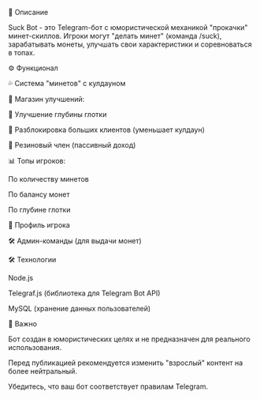 📝 Описание

Suck Bot - это Telegram-бот с юмористической механикой "прокачки" минет-скиллов. Игроки могут "делать минет" (команда /suck), зарабатывать монеты, улучшать свои характеристики и соревноваться в топах.

⚙️ Функционал

💦 Система "минетов" с кулдауном

🛒 Магазин улучшений:

🔼 Улучшение глубины глотки

🔽 Разблокировка больших клиентов (уменьшает кулдаун)

🍆 Резиновый член (пассивный доход)

📊 Топы игроков:

По количеству минетов

По балансу монет

По глубине глотки

👤 Профиль игрока

🛠 Админ-команды (для выдачи монет)

🛠 Технологии

Node.js

Telegraf.js (библиотека для Telegram Bot API)

MySQL (хранение данных пользователей)

📌 Важно

Бот создан в юмористических целях и не предназначен для реального использования.

Перед публикацией рекомендуется изменить "взрослый" контент на более нейтральный.

Убедитесь, что ваш бот соответствует правилам Telegram.
